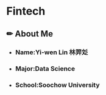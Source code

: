 # Fintech
<h2>&#x270F; About Me</h2>
 <ul>
  <li><h3>Name:Yi-wen Lin 林羿彣</h3></li>
  <li><h3>Major:Data Science</h3></li>
  <li><h3>School:Soochow University</h3></li>
 </ul>
  

